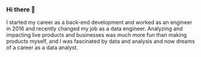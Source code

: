 ### Hi there 👋

I started my career as a back-end development and worked as an engineer in 2016 and recently changed my job as a data engineer. 
Analyzing and impacting live products and businesses was much more fun than making products myself, and I was fascinated by data and analysis and now dreams of a career as a data analyst.


<!--
**yxxnah/yxxnah** is a ✨ _special_ ✨ repository because its `README.md` (this file) appears on your GitHub profile.

Here are some ideas to get you started:

- 🔭 I’m currently working on ...
- 🌱 I’m currently learning ...
- 👯 I’m looking to collaborate on ...
- 🤔 I’m looking for help with ...
- 💬 Ask me about ...
- 📫 How to reach me: ...
- 😄 Pronouns: ...
- ⚡ Fun fact: ...
-->
